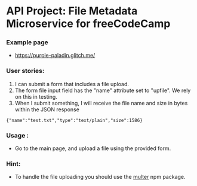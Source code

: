 
# API Project: File Metadata Microservice for freeCodeCamp

### Example page
- https://purple-paladin.glitch.me/

### User stories:
1. I can submit a form that includes a file upload.
2. The form file input field  has the "name" attribute set to "upfile". We rely on this in testing.
3. When I submit something, I will receive the file name and size in bytes within the JSON response
```
{"name":"test.txt","type":"text/plain","size":1586}
```

### Usage :
* Go to the main page, and upload a file using the provided form.

### Hint:
* To handle the file uploading you should use the [multer](https://www.npmjs.com/package/multer) npm package.
